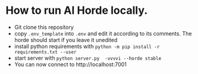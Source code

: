 # How to run AI Horde locally.

* Git clone this repository
* copy `.env_template` into `.env` and edit it according to its comments. The horde should start if you leave it unedited
* install python requirements with `python -m pip install -r requirements.txt --user`
* start server with `python server.py  -vvvvi --horde stable`
* You can now connect to http://localhost:7001
